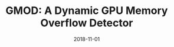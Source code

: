 ---
title: "GMOD: A Dynamic GPU Memory Overflow Detector"
collection: publications
date: 2018-11-01
venue: '27th International Conference on Parallel Architectures and Compilation Techniques (<b>PACT&apos;18</b>)'
paperurl: 'http://dibang2008.github.io/files/pact2018.pdf'
authors: '<u>Bang Di</u>, Jianhua Sun, Dong Li, and Hao Chen'
---